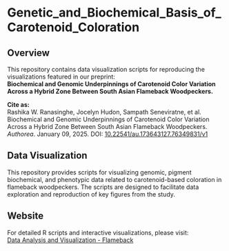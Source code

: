 # Genetic_and_Biochemical_Basis_of_Carotenoid_Coloration

## Overview  
This repository contains data visualization scripts for reproducing the visualizations featured in our preprint:  
**Biochemical and Genomic Underpinnings of Carotenoid Color Variation Across a Hybrid Zone Between South Asian Flameback Woodpeckers.**  

**Cite as:**  
Rashika W. Ranasinghe, Jocelyn Hudon, Sampath Seneviratne, et al. Biochemical and Genomic Underpinnings of Carotenoid Color Variation Across a Hybrid Zone Between South Asian Flameback Woodpeckers. _Authorea_. January 09, 2025. DOI: [10.22541/au.173643127.76349831/v1](https://www.authorea.com/users/820629/articles/1258261-biochemical-and-genomic-underpinnings-of-carotenoid-color-variation-across-a-hybrid-zone-between-south-asian-flameback-woodpeckers)  

## Data Visualization  
This repository provides scripts for visualizing genomic, pigment biochemical, and phenotypic data related to carotenoid-based coloration in flameback woodpeckers. The scripts are designed to facilitate data exploration and reproduction of key figures from the study.  

## Website  
For detailed R scripts and interactive visualizations, please visit:  
[Data Analysis and Visualization - Flameback](https://rashikaranasinghe.github.io/Data_analysis_and_visualization_Flameback_pigments/)  
